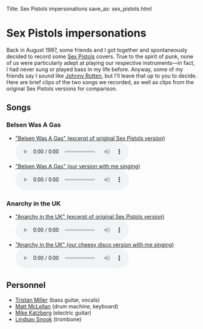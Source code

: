 Title: Sex Pistols impersonations
save_as: sex_pistols.html

# Sex Pistols impersonations

Back in August 1997, some friends and I got together and spontaneously
decided to record some [Sex Pistols](https://en.wikipedia.org/wiki/Sex_Pistols) covers.
True to the spirit of punk, none of us were particularly adept at
playing our respective instruments—in fact, I had never sung or played
bass in my life before. Anyway, some of my friends say I sound like
[Johnny Rotten](https://en.wikipedia.org/wiki/Johnny_Rotten), but I'll leave that up to
you to decide. Here are brief clips of the two songs we recorded, as
well as clips from the original Sex Pistols versions for comparison.

Songs
-----

### Belsen Was A Gas

<div>
<ul>
<li><a href="http://files.nothingisreal.com/music/Sex_Pistols_-_Belsen_Was_A_Gas_(excerpt).mp3">"Belsen Was A Gas" (excerpt of original Sex Pistols version)</a><br />
 <audio controls>
  <source src="http://files.nothingisreal.com/music/Sex_Pistols_-_Belsen_Was_A_Gas_(excerpt).mp3" type="audio/mpeg">
  Your browser does not support the audio element.
  </audio> 
</li>
<li><a href="http://files.nothingisreal.com/music/Ravi_CRC_-_Belsen_Was_A_Gas.mp3">"Belsen Was A Gas" (our version with me singing)</a><br />
 <audio controls>
  <source src="http://files.nothingisreal.com/music/Ravi_CRC_-_Belsen_Was_A_Gas.mp3" type="audio/mpeg">
  Your browser does not support the audio element.
</audio> 
</li>
</ul>
</div>

### Anarchy in the UK

<div>
<ul>
<li><a href="http://files.nothingisreal.com/music/Sex_Pistols_-_Anarchy_in_the_UK_(excerpt).mp3">"Anarchy in the UK" (excerpt of original Sex Pistols version)</a><br />
 <audio controls>
  <source src="http://files.nothingisreal.com/music/Sex_Pistols_-_Anarchy_in_the_UK_(excerpt).mp3" type="audio/mpeg">
  Your browser does not support the audio element.
</audio> 
</li>
<li><a href="http://files.nothingisreal.com/music/Ravi_CRC_-_Anarchy_in_the_UK.mp3">"Anarchy in the UK" (our cheesy disco version with me singing)</a><br />
 <audio controls>
  <source src="http://files.nothingisreal.com/music/Ravi_CRC_-_Anarchy_in_the_UK.mp3" type="audio/mpeg">
  Your browser does not support the audio element.
  </audio> 
</li>
</ul>
</div>

Personnel
---------

-   [Tristan Miller](http://logological.org/) (bass guitar,
    vocals)
-   [Matt McLellan](http://counterpoint.frequency44.com/) (drum machine,
    keyboard)
-   [Mike Katzberg](http://geektrosexual.blogspot.de/) (electric guitar)
-   [Lindsay Snook](http://members.tripod.com/lindsay_snook/) (trombone)
